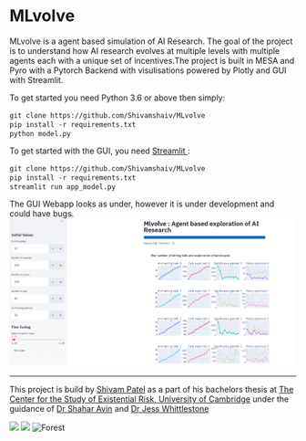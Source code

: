# MLvolve  

MLvolve is a agent based simulation of AI Research. The goal of the project is to understand how AI research evolves at multiple levels with multiple agents each with a unique set of incentives.The project is built in MESA and Pyro with a Pytorch Backend with visulisations powered by Plotly and GUI with Streamlit.  

To get started you need Python 3.6 or above then simply:
```
git clone https://github.com/Shivamshaiv/MLvolve
pip install -r requirements.txt
python model.py
```
To get started with the GUI, you need <a href = "https://www.streamlit.io/"> Streamlit  </a>:
```
git clone https://github.com/Shivamshaiv/MLvolve
pip install -r requirements.txt
streamlit run app_model.py
```
The GUI Webapp looks as under, however it is under development and could have bugs.
<img src="experimental_gui.PNG"/>

---

This project is build by [Shivam Patel](https://www.cser.ac.uk/team/shivam-patel/) as a part of his bachelors thesis at [The Center for the Study of Existential Risk, University of Cambridge](https://www.cser.ac.uk/) under the guidance of [Dr Shahar Avin](https://www.cser.ac.uk/team/shivam-patel/) and [Dr Jess Whittlestone](http://lcfi.ac.uk/team/jess-whittlestone/)


<p float="left">
  <img src="http://www.crassh.cam.ac.uk/assets/general/CSER-logo-colour@2x-8_(CMYK_PNG).png" width="250" />
  <img src="https://innov8tiv.com/wp-content/uploads/2017/10/safari-wont-load-website-1-150x150.jpg" width = "50" />
  <img src="https://www.cam.ac.uk/sites/www.cam.ac.uk/files/inner-images/logo.jpg" alt="Forest" width="250" /> 
</p>

